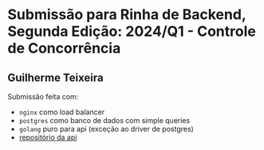 # Submissão para Rinha de Backend, Segunda Edição: 2024/Q1 - Controle de Concorrência

## Guilherme Teixeira

Submissão feita com:
- `nginx` como load balancer
- `postgres` como banco de dados com simple queries
- `golang` puro para api (exceção ao driver de postgres)
- [repositório da api](https://github.com/gateixeira/rinha-golang)

